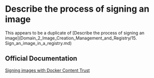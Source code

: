 # Describe the process of signing an image
This appears to be a duplicate of [Describe the process of signing an image](Domain_2_Image_Creation_Management_and_Registry/15. Sign_an_image_in_a_registry.md)

## Official Documentation
[Signing images with Docker Content Trust](https://docs.docker.com/engine/security/trust/#signing-images-with-docker-content-trust)
